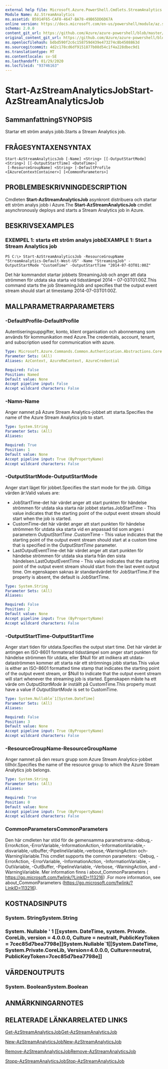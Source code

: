 ```yaml
---
external help file: Microsoft.Azure.PowerShell.Cmdlets.StreamAnalytics.dll-Help.xml
Module Name: Az.StreamAnalytics
ms.assetid: B5914F65-CAF8-4647-BA78-49B65DD6D67A
online version: https://docs.microsoft.com/en-us/powershell/module/az.streamanalytics/start-azstreamanalyticsjob
schema: 2.0.0
content_git_url: https://github.com/Azure/azure-powershell/blob/master/src/StreamAnalytics/StreamAnalytics/help/Start-AzStreamAnalyticsJob.md
original_content_git_url: https://github.com/Azure/azure-powershell/blob/master/src/StreamAnalytics/StreamAnalytics/help/Start-AzStreamAnalyticsJob.md
ms.openlocfilehash: bdbd590f2c6c158759d439e473274c8b4508863d
ms.sourcegitcommit: 4d2c178cd6df9151877b08d54c1f4a228dbec9d1
ms.translationtype: MT
ms.contentlocale: sv-SE
ms.lasthandoff: 01/29/2020
ms.locfileid: "93746163"
---
```

# <span data-ttu-id="13f6a-101">Start-AzStreamAnalyticsJob</span><span class="sxs-lookup"><span data-stu-id="13f6a-101">Start-AzStreamAnalyticsJob</span></span>

## <span data-ttu-id="13f6a-102">Sammanfattning</span><span class="sxs-lookup"><span data-stu-id="13f6a-102">SYNOPSIS</span></span>
<span data-ttu-id="13f6a-103">Startar ett ström analys jobb.</span><span class="sxs-lookup"><span data-stu-id="13f6a-103">Starts a Stream Analytics job.</span></span>

## <span data-ttu-id="13f6a-104">FRÅGESYNTAXEN</span><span class="sxs-lookup"><span data-stu-id="13f6a-104">SYNTAX</span></span>

```
Start-AzStreamAnalyticsJob [-Name] <String> [[-OutputStartMode] <String>] [[-OutputStartTime] <DateTime>]
 [-ResourceGroupName] <String> [-DefaultProfile <IAzureContextContainer>] [<CommonParameters>]
```

## <span data-ttu-id="13f6a-105">PROBLEMBESKRIVNING</span><span class="sxs-lookup"><span data-stu-id="13f6a-105">DESCRIPTION</span></span>
<span data-ttu-id="13f6a-106">Cmdleten **Start-AzStreamAnalyticsJob** asynkront distribuera och startar ett ström analys jobb i Azure.</span><span class="sxs-lookup"><span data-stu-id="13f6a-106">The **Start-AzStreamAnalyticsJob** cmdlet asynchronously deploys and starts a Stream Analytics job in Azure.</span></span>

## <span data-ttu-id="13f6a-107">BESKRIVS</span><span class="sxs-lookup"><span data-stu-id="13f6a-107">EXAMPLES</span></span>

### <span data-ttu-id="13f6a-108">EXEMPEL 1: starta ett ström analys jobb</span><span class="sxs-lookup"><span data-stu-id="13f6a-108">EXAMPLE 1: Start a Stream Analytics job</span></span>
```
PS C:\> Start-AzStreamAnalyticsJob -ResourceGroupName "StreamAnalytics-Default-West-US" -Name "StreamingJob" -OutputStartMode "CustomTime" -OutputStartTime "2014-07-03T01:00Z"
```

<span data-ttu-id="13f6a-109">Det här kommandot startar jobbets StreamingJob och anger att data strömmen för utdata ska starta vid tidsstämpel 2014 – 07-03T01:00Z.</span><span class="sxs-lookup"><span data-stu-id="13f6a-109">This command starts the job StreamingJob and specifies that the output event stream should start at timestamp 2014-07-03T01:00Z.</span></span>

## <span data-ttu-id="13f6a-110">MALLPARAMETRAR</span><span class="sxs-lookup"><span data-stu-id="13f6a-110">PARAMETERS</span></span>

### <span data-ttu-id="13f6a-111">-DefaultProfile</span><span class="sxs-lookup"><span data-stu-id="13f6a-111">-DefaultProfile</span></span>
<span data-ttu-id="13f6a-112">Autentiseringsuppgifter, konto, klient organisation och abonnemang som används för kommunikation med Azure.</span><span class="sxs-lookup"><span data-stu-id="13f6a-112">The credentials, account, tenant, and subscription used for communication with azure.</span></span>

```yaml
Type: Microsoft.Azure.Commands.Common.Authentication.Abstractions.Core.IAzureContextContainer
Parameter Sets: (All)
Aliases: AzContext, AzureRmContext, AzureCredential

Required: False
Position: Named
Default value: None
Accept pipeline input: False
Accept wildcard characters: False
```

### <span data-ttu-id="13f6a-113">-Namn</span><span class="sxs-lookup"><span data-stu-id="13f6a-113">-Name</span></span>
<span data-ttu-id="13f6a-114">Anger namnet på Azure Stream Analytics-jobbet att starta.</span><span class="sxs-lookup"><span data-stu-id="13f6a-114">Specifies the name of the Azure Stream Analytics job to start.</span></span>

```yaml
Type: System.String
Parameter Sets: (All)
Aliases:

Required: True
Position: 1
Default value: None
Accept pipeline input: True (ByPropertyName)
Accept wildcard characters: False
```

### <span data-ttu-id="13f6a-115">-OutputStartMode</span><span class="sxs-lookup"><span data-stu-id="13f6a-115">-OutputStartMode</span></span>
<span data-ttu-id="13f6a-116">Anger start läget för jobbet.</span><span class="sxs-lookup"><span data-stu-id="13f6a-116">Specifies the start mode for the job.</span></span>
<span data-ttu-id="13f6a-117">Giltiga värden är:</span><span class="sxs-lookup"><span data-stu-id="13f6a-117">Valid values are:</span></span> 
- <span data-ttu-id="13f6a-118">JobStartTime-det här värdet anger att start punkten för händelse strömmen för utdata ska starta när jobbet startas.</span><span class="sxs-lookup"><span data-stu-id="13f6a-118">JobStartTime - This value indicates that the starting point of the output event stream should start when the job is started.</span></span>
- <span data-ttu-id="13f6a-119">CustomTime-det här värdet anger att start punkten för händelse strömmen för utdata ska starta vid en anpassad tid som anges i parametern *OutputStartTime* .</span><span class="sxs-lookup"><span data-stu-id="13f6a-119">CustomTime - This value indicates that the starting point of the output event stream should start at a custom time that is specified in the *OutputStartTime* parameter.</span></span> 
 - <span data-ttu-id="13f6a-120">LastOutputEventTime-det här värdet anger att start punkten för händelse strömmen för utdata ska starta från den sista händelsen.</span><span class="sxs-lookup"><span data-stu-id="13f6a-120">LastOutputEventTime - This value indicates that the starting point of the output event stream should start from the last event output time.</span></span>
<span data-ttu-id="13f6a-121">Om egenskapen saknas är standardvärdet för JobStartTime.</span><span class="sxs-lookup"><span data-stu-id="13f6a-121">If the property is absent, the default is JobStartTime.</span></span>

```yaml
Type: System.String
Parameter Sets: (All)
Aliases:

Required: False
Position: 2
Default value: None
Accept pipeline input: True (ByPropertyName)
Accept wildcard characters: False
```

### <span data-ttu-id="13f6a-122">-OutputStartTime</span><span class="sxs-lookup"><span data-stu-id="13f6a-122">-OutputStartTime</span></span>
<span data-ttu-id="13f6a-123">Anger start tiden för utdata.</span><span class="sxs-lookup"><span data-stu-id="13f6a-123">Specifies the output start time.</span></span>
<span data-ttu-id="13f6a-124">Det här värdet är antingen en ISO-8601 formaterad tidsstämpel som anger start punkten för händelse strömmen för utdata, eller $Null för att indikera att utdata-dataströmmen kommer att starta när ett strömnings jobb startas.</span><span class="sxs-lookup"><span data-stu-id="13f6a-124">This value is either an ISO-8601 formatted time stamp that indicates the starting point of the output event stream, or $Null to indicate that the output event stream will start whenever the streaming job is started.</span></span>
<span data-ttu-id="13f6a-125">Egenskapen måste ha ett värde om *OutputStartMode* är inställt på CustomTime.</span><span class="sxs-lookup"><span data-stu-id="13f6a-125">This property must have a value if *OutputStartMode* is set to CustomTime.</span></span>

```yaml
Type: System.Nullable`1[System.DateTime]
Parameter Sets: (All)
Aliases:

Required: False
Position: 3
Default value: None
Accept pipeline input: True (ByPropertyName)
Accept wildcard characters: False
```

### <span data-ttu-id="13f6a-126">-ResourceGroupName</span><span class="sxs-lookup"><span data-stu-id="13f6a-126">-ResourceGroupName</span></span>
<span data-ttu-id="13f6a-127">Anger namnet på den resurs grupp som Azure Stream Analytics-jobbet tillhör.</span><span class="sxs-lookup"><span data-stu-id="13f6a-127">Specifies the name of the resource group to which the Azure Stream Analytics job belongs.</span></span>

```yaml
Type: System.String
Parameter Sets: (All)
Aliases:

Required: True
Position: 0
Default value: None
Accept pipeline input: True (ByPropertyName)
Accept wildcard characters: False
```

### <span data-ttu-id="13f6a-128">CommonParameters</span><span class="sxs-lookup"><span data-stu-id="13f6a-128">CommonParameters</span></span>
<span data-ttu-id="13f6a-129">Den här cmdleten har stöd för de gemensamma parametrarna:-debug,-ErrorAction,-ErrorVariable,-InformationAction,-InformationVariable,-disvariable,-utbuffer,-PipelineVariable,-verbose,-WarningAction och-WarningVariable.</span><span class="sxs-lookup"><span data-stu-id="13f6a-129">This cmdlet supports the common parameters: -Debug, -ErrorAction, -ErrorVariable, -InformationAction, -InformationVariable, -OutVariable, -OutBuffer, -PipelineVariable, -Verbose, -WarningAction, and -WarningVariable.</span></span> <span data-ttu-id="13f6a-130">Mer information finns i about_CommonParameters ( https://go.microsoft.com/fwlink/?LinkID=113216) .</span><span class="sxs-lookup"><span data-stu-id="13f6a-130">For more information, see about_CommonParameters (https://go.microsoft.com/fwlink/?LinkID=113216).</span></span>

## <span data-ttu-id="13f6a-131">KOSTNADS</span><span class="sxs-lookup"><span data-stu-id="13f6a-131">INPUTS</span></span>

### <span data-ttu-id="13f6a-132">System. String</span><span class="sxs-lookup"><span data-stu-id="13f6a-132">System.String</span></span>

### <span data-ttu-id="13f6a-133">System. Nullable ' 1 [[system. DateTime, system. Private. CoreLib, version = 4.0.0.0, Culture = neutralt, PublicKeyToken = 7cec85d7bea7798e]]</span><span class="sxs-lookup"><span data-stu-id="13f6a-133">System.Nullable\`1[[System.DateTime, System.Private.CoreLib, Version=4.0.0.0, Culture=neutral, PublicKeyToken=7cec85d7bea7798e]]</span></span>

## <span data-ttu-id="13f6a-134">VÄRDEN</span><span class="sxs-lookup"><span data-stu-id="13f6a-134">OUTPUTS</span></span>

### <span data-ttu-id="13f6a-135">System. Boolean</span><span class="sxs-lookup"><span data-stu-id="13f6a-135">System.Boolean</span></span>

## <span data-ttu-id="13f6a-136">ANMÄRKNINGAR</span><span class="sxs-lookup"><span data-stu-id="13f6a-136">NOTES</span></span>

## <span data-ttu-id="13f6a-137">RELATERADE LÄNKAR</span><span class="sxs-lookup"><span data-stu-id="13f6a-137">RELATED LINKS</span></span>

[<span data-ttu-id="13f6a-138">Get-AzStreamAnalyticsJob</span><span class="sxs-lookup"><span data-stu-id="13f6a-138">Get-AzStreamAnalyticsJob</span></span>](./Get-AzStreamAnalyticsJob.md)

[<span data-ttu-id="13f6a-139">New-AzStreamAnalyticsJob</span><span class="sxs-lookup"><span data-stu-id="13f6a-139">New-AzStreamAnalyticsJob</span></span>](./New-AzStreamAnalyticsJob.md)

[<span data-ttu-id="13f6a-140">Remove-AzStreamAnalyticsJob</span><span class="sxs-lookup"><span data-stu-id="13f6a-140">Remove-AzStreamAnalyticsJob</span></span>](./Remove-AzStreamAnalyticsJob.md)

[<span data-ttu-id="13f6a-141">Stopp-AzStreamAnalyticsJob</span><span class="sxs-lookup"><span data-stu-id="13f6a-141">Stop-AzStreamAnalyticsJob</span></span>](./Stop-AzStreamAnalyticsJob.md)



